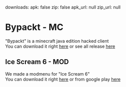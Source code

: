 downloads:
  apk: false
  zip: false
  apk_url: null
  zip_url: null
<h1>Bypackt - MC</h1>
"Bypackt" is a minecraft java edition hacked client<br>
You can download it right <a href="/bypackt">here</a> or see all release <a href="https://github.com/ZeroZipp/Bypackt/releases">here<a><br>
<h2>Ice Scream 6 - MOD</h2>
We made a modmenu for "Ice Scream 6"<br>
You can download it right <a href="/mods/icescream6">here</a> or from google play <a href="https://play.google.com/store/apps/details?id=com.keplerians.icescream6">here<a><br>
